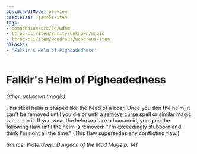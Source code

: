 ```yaml
---
obsidianUIMode: preview
cssclasses: json5e-item
tags:
- compendium/src/5e/wdmm
- ttrpg-cli/item/rarity/unknown/magic
- ttrpg-cli/item/wondrous/wondrous-item
aliases: 
- "Falkir's Helm of Pigheadedness"
---
```

# Falkir's Helm of Pigheadedness
*Other, unknown (magic)*  


This steel helm is shaped like the head of a boar. Once you don the helm, it can't be removed until you die or until a [remove curse](/3-Mechanics/CLI/spells/remove-curse.md) spell or similar magic is cast on it. If you wear the helm and are a humanoid, you gain the following flaw until the helm is removed: "I'm exceedingly stubborn and think I'm right all the time." (This flaw supersedes any conflicting flaw.)

*Source: Waterdeep: Dungeon of the Mad Mage p. 141*